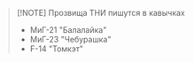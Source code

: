 
> [!NOTE] Прозвища ТНИ пишутся в кавычках
> - МиГ-21 "Балалайка"
> - МиГ-23 "Чебурашка"
> - F-14 "Томкэт"
